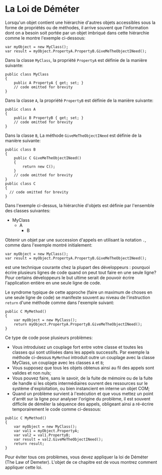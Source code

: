 # La Loi de Déméter

Lorsqu'un objet contient une hiérarchie d'autres objets accessibles sous la forme de propriétés ou de méthodes, il arrive souvent que l'information dont on a besoin soit portée par un objet imbriqué dans cette hiérarchie comme le montre l'exemple ci-dessous:


```Csharp
var myObject = new MyClass();
var result = myObject.PropertyA.PropertyB.GiveMeTheObjectINeed(); 
```

Dans la classe ```MyClass```, la propriété ```PropertyA``` est définie de la manière suivante:

```Csharp
public class MyClass
{
    public A PropertyA { get; set; }
    // code omitted for brevity
}
```

Dans la classe ```A```, la propriété ```PropertyB``` est définie de la manière suivante:

```Csharp
public class A
{
    public B PropertyB { get; set; }
    // code omitted for brevity
}
```

Dans la classe ```B```, La méthode ```GiveMeTheObjectINeed``` est définie de la manière suivante:

```Csharp
public class B
{
    public C GiveMeTheObjectINeed()
    {
        return new C();
    }
    // code omitted for brevity
}
public class C
{
  // code omitted for brevity
}
```

Dans l'exemple ci-dessus, la hiérarchie d'objets est définie par l'ensemble des classes suivantes:

* MyClass
  * A
    * B

Obtenir un objet par une succession d'appels en utilisant la notation ```.```, comme dans l'exemple montré initialement:

```Csharp
var myObject = new MyClass();
var result = myObject.PropertyA.PropertyB.GiveMeTheObjectINeed(); 
```

est une technique courante chez la plupart des développeurs : pourquoi écrire plusieurs lignes de code quand on peut tout faire en une seule ligne?
Pour certains développeurs le but ultime serait de pouvoir écrire l'application entière en une seule ligne de code.

Le syndrome typique de cette approche (faire un maximum de choses en une seule ligne de code) se manifeste souvent au niveau de l'instruction ```return``` d'une méthode comme dans l'exemple suivant:

```Csharp
public C MyMethod()
{
    var myObject = new MyClass();
    return myObject.PropertyA.PropertyB.GiveMeTheObjectINeed();
} 
```

Ce type de code pose plusieurs problèmes:
* Vous introduisez un couplage fort entre votre classe et toutes les classes qui sont utilisées dans les appels successifs. Par exemple la méthode ci-dessus ```MyMethod``` introduit outre un couplage avec la classe MyClass, un couplage avec les classes ```A``` et ```B```;
* Vous supposez que tous les objets obtenus ainsi au fil des appels sont valides et non nuls;
* Vous pouvez faire, sans le savoir, de la fuite de mémoire ou de la fuite de handle si les objets intermédiaires ouvrent des ressources sur le système d'exploitation, ou bien instancient en interne un objet COM;
* Quand un problème survient à l'exécution et que vous mettez un point d'arrêt sur la ligne pour analyser l'origine du problème, il est souvent difficile de démêler la séquence des appels, obligeant ainsi a ré-écrire temporairement le code comme ci-dessous:
```Csharp
public C MyMethod()
{
    var myObject = new MyClass();
    var val1 = myObject.PropertyA;
    var val2 = val1.PropertyB;
    var result = val2.GiveMeTheObjectINeed();
    return result;
}
```

Pour éviter tous ces problèmes, vous devez appliquer la loi de Déméter (The Law of Demeter).
L'objet de ce chapitre est de vous montrez comment appliquer cette loi.

